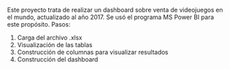 Este proyecto trata de realizar un dashboard sobre venta de videojuegos en el mundo, actualizado al año 2017.
Se usó el programa MS Power BI para este propósito.
Pasos:
1) Carga del archivo .xlsx
2) Visualización de las tablas
3) Construcción de columnas para visualizar resultados
4) Construcción del dashboard
